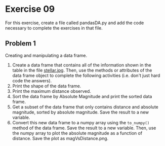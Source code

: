 # Exercise 09

For this exercise, create a file called pandasDA.py and add the code
necessary to complete the exercises in that file.

Problem 1
---------
Creating and manipulating a data frame.

1. Create a data frame that contains all of the information shown in the table in the file [stellar.jpg](stellar.jpg). Then, use the methods or
attributes of the data frame object to complete the following activities (i.e. don't just hard code the answers).
2. Print the shape of the data frame.
3. Print the maximum distance observed.
4. Sort the data frame by Absolute Magnitude and print the sorted data frame.
5. Get a subset of the data frame that only contains distance and absolute magnitude, sorted by absolute magnitude. Save the result to a new variable.
6. Convert this new data frame to a numpy array using the `to_numpy()`
  method of the data frame. Save the result to a new variable. Then,
  use the numpy array to plot the absolute magnitude as a function of distance. Save the plot as magVsDistance.png.

